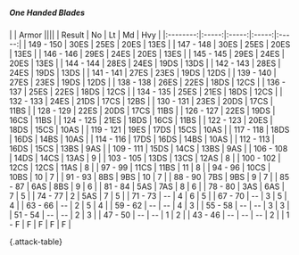 ##### One Handed Blades

|      |   Armor   ||||
|   Result   |   No   |   Lt   |   Md   |   Hvy   |
|:--------:|:-----:|:-----:|:-----:|:-----:|
| 149 - 150 | 30ES | 25ES | 20ES | 13ES |
| 147 - 148 | 30ES | 25ES | 20ES | 13ES |
| 146 - 146 | 29ES | 24ES | 20ES | 13ES |
| 145 - 145 | 29ES | 24ES | 20ES | 13ES |
| 144 - 144 | 28ES | 24ES | 19DS | 13DS |
| 142 - 143 | 28ES | 24ES | 19DS | 13DS |
| 141 - 141 | 27ES | 23ES | 19DS | 12DS |
| 139 - 140 | 27ES | 23ES | 19DS | 12DS |
| 138 - 138 | 26ES | 22ES | 18DS | 12CS |
| 136 - 137 | 25ES | 22ES | 18DS | 12CS |
| 134 - 135 | 25ES | 21ES | 18DS | 12CS |
| 132 - 133 | 24ES | 21DS | 17CS | 12BS |
| 130 - 131 | 23ES | 20DS | 17CS | 11BS |
| 128 - 129 | 22ES | 20DS | 17CS | 11BS |
| 126 - 127 | 22ES | 19DS | 16CS | 11BS |
| 124 - 125 | 21ES | 18DS | 16CS | 11BS |
| 122 - 123 | 20ES | 18DS | 15CS | 10AS |
| 119 - 121 | 19ES | 17DS | 15CS | 10AS |
| 117 - 118 | 18DS | 16DS | 14BS | 10AS |
| 114 - 116 | 17DS | 16DS | 14BS | 10AS |
| 112 - 113 | 16DS | 15CS | 13BS | 9AS |
| 109 - 111 | 15DS | 14CS | 13BS | 9AS |
| 106 - 108 | 14DS | 14CS | 13AS | 9 |
| 103 - 105 | 13DS | 13CS | 12AS | 8 |
| 100 - 102 | 12CS | 12CS | 11AS | 8 |
| 97 - 99 | 11CS | 11BS | 11 | 8 |
| 94 - 96 | 10CS | 10BS | 10 | 7 |
| 91 - 93 | 8BS | 9BS | 10 | 7 |
| 88 - 90 | 7BS | 9BS | 9 | 7 |
| 85 - 87 | 6AS | 8BS | 9 | 6 |
| 81 - 84 | 5AS | 7AS | 8 | 6 |
| 78 - 80 | 3AS | 6AS | 7 | 5 |
| 74 - 77 | 2 | 5AS | 7 | 5 |
| 71 - 73 | --  | 4 | 6 | 5 |
| 67 - 70 | --  | 3 | 5 | 4 |
| 63 - 66 | --  | 2 | 5 | 4 |
| 59 - 62 | --  | --  | 4 | 3 |
| 55 - 58 | --  | --  | 3 | 3 |
| 51 - 54 | --  | --  | 2 | 3 |
| 47 - 50 | --  | --  | 1 | 2 |
| 43 - 46 | --  | --  | --  | 2 |
| 1 - F | F | F | F | F |

{.attack-table}
